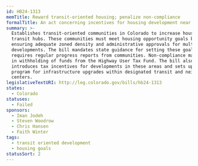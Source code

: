 ```yaml
---
id: HB24-1313
memTitle: Reward transit-oriented housing; penalize non-compliance
formalTitle: An act concerning incentives for housing development near transit
summary: >-
  Establishes transit-oriented communities in Colorado to increase housing near
  transit hubs. These communities must meet housing opportunity goals by
  ensuring adequate zoned density and administrative approvals for multifamily
  developments. The bill mandates state guidance for setting these goals and
  requires regular progress reports from communities. Non-compliance may result
  in withholding of funds from the Highway User Tax Fund. The bill also
  introduces tax incentives for developments in these areas and sets up a grant
  program for infrastructure upgrades within designated transit and neighborhood
  centers.
legislativeTextURI: http://leg.colorado.gov/bills/hb24-1313
states:
  - Colorado
statuses:
  - Failed
sponsors:
  - Iman Jodeh
  - Steven Woodrow
  - Chris Hansen
  - Faith Winter
tags:
  - transit oriented development
  - housing goals
statusSort: 2
---
```

